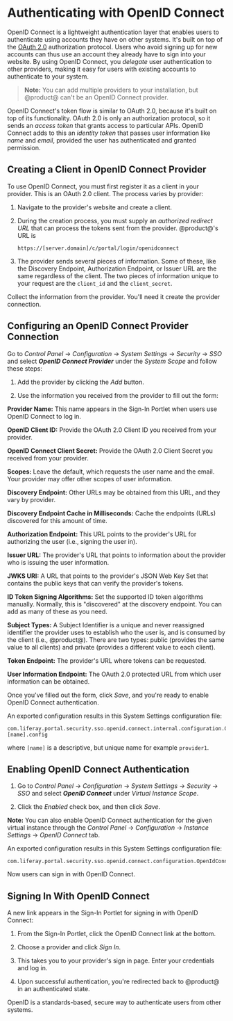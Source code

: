 # Authenticating with OpenID Connect

OpenID Connect is a lightweight authentication layer that enables users to authenticate using accounts they have on other systems. It's built on top of the [OAuth 2.0](/docs/7-2/deploy/-/knowledge_base/d/oauth-2-0) authorization protocol. Users who avoid signing up for new accounts can thus use an account they already have to sign into your website. By using OpenID Connect, you *delegate* user authentication to other providers, making it easy for users with existing accounts to authenticate to your system. 

> **Note:** You can add multiple providers to your installation, but @product@ can't be an OpenID Connect provider.

OpenID Connect's token flow is similar to OAuth 2.0, because it's built on top of its functionality. OAuth 2.0 is only an authorization protocol, so it sends an *access token* that grants access to particular APIs. OpenID Connect adds to this an *identity token* that passes user information like _name_ and _email_, provided the user has authenticated and granted permission. 

## Creating a Client in OpenID Connect Provider

To use OpenID Connect, you must first register it as a client in your provider. This is an OAuth 2.0 client. The process varies by provider: 

1.  Navigate to the provider's website and create a client. 

2.  During the creation process, you must supply an *authorized redirect URL* that can process the tokens sent from the provider. @product@'s URL is

        https://[server.domain]/c/portal/login/openidconnect

3.  The provider sends several pieces of information. Some of these, like the Discovery Endpoint, Authorization Endpoint, or Issuer URL are the same regardless of the client. The two pieces of information unique to your request are the `client_id` and the `client_secret`. 

Collect the information from the provider. You'll need it create the provider connection. 

## Configuring an OpenID Connect Provider Connection

Go to *Control Panel* &rarr; *Configuration* &rarr; *System Settings* &rarr; *Security* &rarr; *SSO* and select ***OpenID Connect Provider*** under the *System Scope* and follow these steps: 

1.  Add the provider by clicking the *Add* button. 

2.  Use the information you received from the provider to fill out the form: 

**Provider Name:** This name appears in the Sign-In Portlet when users use OpenID Connect to log in. 

**OpenID Client ID:** Provide the OAuth 2.0 Client ID you received from your provider. 

**OpenID Connect Client Secret:** Provide the OAuth 2.0 Client Secret you received from your provider. 

**Scopes:** Leave the default, which requests the user name and the email. Your provider may offer other scopes of user information. 

**Discovery Endpoint:** Other URLs may be obtained from this URL, and they vary by provider. 

**Discovery Endpoint Cache in Milliseconds:** Cache the endpoints (URLs) discovered for this amount of time. 

**Authorization Endpoint:** This URL points to the provider's URL for authorizing the user (i.e., signing the user in). 

**Issuer URL:** The provider's URL that points to information about the provider who is issuing the user information. 

**JWKS URI:** A URL that points to the provider's JSON Web Key Set that contains the public keys that can verify the provider's tokens. 

**ID Token Signing Algorithms:** Set the supported ID token algorithms manually. Normally, this is "discovered" at the discovery endpoint. You can add as many of these as you need. 

**Subject Types:** A Subject Identifier is a unique and never reassigned identifier the provider uses to establish who the user is, and is consumed by the client (i.e., @product@). There are two types: public (provides the same value to all clients) and private (provides a different value to each client). 

**Token Endpoint:** The provider's URL where tokens can be requested. 

**User Information Endpoint:** The OAuth 2.0 protected URL from which user information can be obtained. 

Once you've filled out the form, click *Save*, and you're ready to enable OpenID Connect authentication. 

An exported configuration results in this System Settings configuration file:

    com.liferay.portal.security.sso.openid.connect.internal.configuration.OpenIdConnectProviderConfiguration-[name].config

where `[name]` is a descriptive, but unique name for example `provider1`. 

## Enabling OpenID Connect Authentication

1. Go to *Control Panel* &rarr; *Configuration* &rarr; *System Settings* &rarr; *Security* &rarr; *SSO* and select ***OpenID Connect*** under *Virtual Instance Scope*. 

2. Click the *Enabled* check box, and then click *Save*. 

**Note:** You can also enable OpenID Connect authentication for the given virtual instance through the *Control Panel* &rarr; *Configuration* &rarr; *Instance Settings* &rarr; *OpenID Connect* tab.

An exported configuration results in this System Settings configuration file:

    com.liferay.portal.security.sso.openid.connect.configuration.OpenIdConnectConfiguration.config

Now users can sign in with OpenID Connect. 

## Signing In With OpenID Connect

A new link appears in the Sign-In Portlet for signing in with OpenID Connect: 

1.  From the Sign-In Portlet, click the OpenID Connect link at the bottom. 

2.  Choose a provider and click *Sign In*. 

3.  This takes you to your provider's sign in page. Enter your credentials and log in. 

4.  Upon successful authentication, you're redirected back to @product@ in an authenticated state. 

OpenID is a standards-based, secure way to authenticate users from other systems. 
